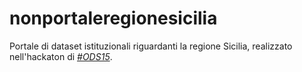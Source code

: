 # nonportaleregionesicilia
Portale di dataset istituzionali riguardanti la regione Sicilia, realizzato nell'hackaton di [*#ODS15*](https://github.com/SiciliaHub/ods15/wiki).
